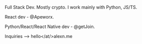 Full Stack Dev. 
Mostly crypto.
I work mainly with Python, JS/TS.


React dev - @Apeworx.

Python/React/React Native dev - @getJoin.

Inquiries --> hello</at/>alexn.me	
